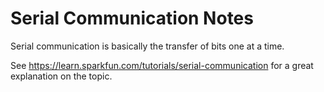 # Serial Communication Notes

Serial communication is basically the transfer of bits one at a time.

See https://learn.sparkfun.com/tutorials/serial-communication for a great
explanation on the topic.
